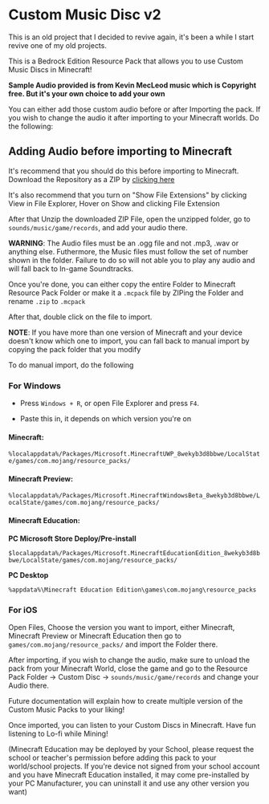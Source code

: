 # Custom Music Disc v2

This is an old project that I decided to revive again, it's been a while I start revive one of my old projects. 

This is a Bedrock Edition Resource Pack that allows you to use Custom Music Discs in Minecraft!

**Sample Audio provided is from Kevin MecLeod music which is Copyright free. But it's your own choice to add your own**

You can either add those custom audio before or after Importing the pack. If you wish to change the audio it after importing to your Minecraft worlds. Do the following:

## Adding Audio before importing to Minecraft

It's recommend that you should do this before importing to Minecraft. Download the Repository as a ZIP by [clicking here](https://github.com/studiobuttermedia/Custom-Music-v2/archive/refs/heads/main.zip)

It's also recommend that you turn on "Show File Extensions" by clicking View in File Explorer, Hover on Show and clicking File Extension

After that Unzip the downloaded ZIP File, open the unzipped folder, go to `sounds/music/game/records`, and add your audio there.

**WARNING**: The Audio files must be an .ogg file and not .mp3, .wav or anything else. Futhermore, the Music files must follow the set of number shown in the folder. Failure to do so will not able you to play any audio and will fall back to In-game Soundtracks.

Once you're done, you can either copy the entire Folder to Minecraft Resource Pack Folder or make it a `.mcpack` file by ZIPing the Folder and rename `.zip` to `.mcpack`

After that, double click on the file to import.

**NOTE**: If you have more than one version of Minecraft and your device doesn't know which one to import, you can fall back to manual import by copying the pack folder that you modify

To do manual import, do the following

### For Windows

- Press `Windows + R`, or open File Explorer and press `F4`.

- Paste this in, it depends on which version you're on

#### Minecraft:

```%localappdata%/Packages/Microsoft.MinecraftUWP_8wekyb3d8bbwe/LocalState/games/com.mojang/resource_packs/```

#### Minecraft Preview:

```%localappdata%/Packages/Microsoft.MinecraftWindowsBeta_8wekyb3d8bbwe/LocalState/games/com.mojang/resource_packs/```

#### Minecraft Education:

**PC Microsoft Store Deploy/Pre-install**

```$localappdata%/Packages/Microsoft.MinecraftEducationEdition_8wekyb3d8bbwe/LocalState/games/com.mojang/resource_packs/```

**PC Desktop**

```%appdata%\Minecraft Education Edition\games\com.mojang\resource_packs```

### For iOS

Open Files, Choose the version you want to import, either Minecraft, Minecraft Preview or Minecraft Education then go to `games/com.mojang/resource_packs/` and import the Folder there.

After importing, if you wish to change the audio, make sure to unload the pack from your Minecraft World, close the game and go to the Resource Pack Folder -> Custom Disc -> `sounds/music/game/records` and change your Audio there.

Future documentation will explain how to create multiple version of the Custom Music Packs to your liking!

Once imported, you can listen to your Custom Discs in Minecraft. Have fun listening to Lo-fi while Mining!

(Minecraft Education may be deployed by your School, please request the school or teacher's permission before adding this pack to your world/school projects. If you're device not signed from your school account and you have Minecraft Education installed, it may come pre-installed by your PC Manufacturer, you can uninstall it and use any other version you want)